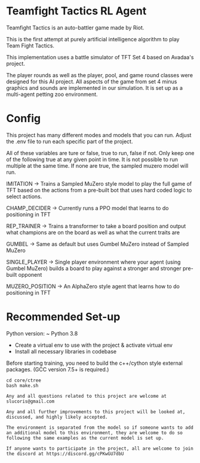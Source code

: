 # Teamfight Tactics RL Agent

Teamfight Tactics is an auto-battler game made by Riot.

This is the first attempt at purely artificial intelligence algorithm to play Team Fight Tactics.

This implementation uses a battle simulator of TFT Set 4 based on Avadaa's project.

The player rounds as well as the player, pool, and game round classes were designed for this AI project. All aspects of the game from set 4 minus graphics and sounds are implemented in our simulation. It is set up as a multi-agent petting zoo environment.

# Config
This project has many different modes and models that you can run.
Adjust the .env file to run each specific part of the project.

All of these variables are ture or false, true to run, false if not. Only keep one of the following true at any given point in time.
It is not possible to run multiple at the same time.
If none are true, the sampled muzero model will run.

IMITATION -> Trains a Sampled MuZero style model to play the full game of TFT based on the actions from a pre-built bot that uses hard coded logic to select actions.

CHAMP_DECIDER -> Currently runs a PPO model that learns to do positioning in TFT

REP_TRAINER -> Trains a transformer to take a board position and output what champions are on the board as well as what the current traits are

GUMBEL -> Same as default but uses Gumbel MuZero instead of Sampled MuZero

SINGLE_PLAYER -> Single player environment where your agent (using Gumbel MuZero) builds a board to play against a stronger and stronger pre-built opponent

MUZERO_POSITION -> An AlphaZero style agent that learns how to do positioning in TFT

# Recommended Set-up
Python version: ~ Python 3.8

- Create a virtual env to use with the project & activate virtual env
- Install all necessary libraries in codebase

Before starting training, you need to build the c++/cython style external packages. (GCC version 7.5+ is required.)
```
cd core/ctree
bash make.sh

Any and all questions related to this project are welcome at slucoris@gmail.com

Any and all further improvements to this project will be looked at, discussed, and highly likely accepted.

The environment is separated from the model so if someone wants to add an additional model to this environment, they are welcome to do so following the same examples as the current model is set up.

If anyone wants to participate in the project, all are welcome to join the discord at https://discord.gg/cPKwGU7dbU